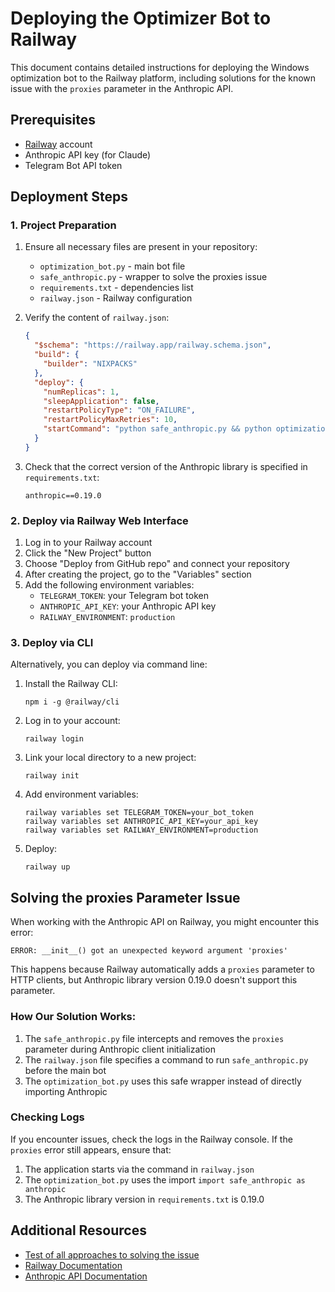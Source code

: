 # Deploying the Optimizer Bot to Railway

This document contains detailed instructions for deploying the Windows optimization bot to the Railway platform, including solutions for the known issue with the `proxies` parameter in the Anthropic API.

## Prerequisites

- [Railway](https://railway.app/) account
- Anthropic API key (for Claude)
- Telegram Bot API token

## Deployment Steps

### 1. Project Preparation

1. Ensure all necessary files are present in your repository:
   - `optimization_bot.py` - main bot file
   - `safe_anthropic.py` - wrapper to solve the proxies issue
   - `requirements.txt` - dependencies list
   - `railway.json` - Railway configuration

2. Verify the content of `railway.json`:
   ```json
   {
     "$schema": "https://railway.app/railway.schema.json",
     "build": {
       "builder": "NIXPACKS"
     },
     "deploy": {
       "numReplicas": 1,
       "sleepApplication": false,
       "restartPolicyType": "ON_FAILURE",
       "restartPolicyMaxRetries": 10,
       "startCommand": "python safe_anthropic.py && python optimization_bot.py"
     }
   }
   ```

3. Check that the correct version of the Anthropic library is specified in `requirements.txt`:
   ```
   anthropic==0.19.0
   ```

### 2. Deploy via Railway Web Interface

1. Log in to your Railway account
2. Click the "New Project" button
3. Choose "Deploy from GitHub repo" and connect your repository
4. After creating the project, go to the "Variables" section
5. Add the following environment variables:
   - `TELEGRAM_TOKEN`: your Telegram bot token
   - `ANTHROPIC_API_KEY`: your Anthropic API key
   - `RAILWAY_ENVIRONMENT`: `production`

### 3. Deploy via CLI

Alternatively, you can deploy via command line:

1. Install the Railway CLI: 
   ```
   npm i -g @railway/cli
   ```

2. Log in to your account: 
   ```
   railway login
   ```

3. Link your local directory to a new project: 
   ```
   railway init
   ```

4. Add environment variables:
   ```
   railway variables set TELEGRAM_TOKEN=your_bot_token
   railway variables set ANTHROPIC_API_KEY=your_api_key
   railway variables set RAILWAY_ENVIRONMENT=production
   ```

5. Deploy:
   ```
   railway up
   ```

## Solving the proxies Parameter Issue

When working with the Anthropic API on Railway, you might encounter this error:
```
ERROR: __init__() got an unexpected keyword argument 'proxies'
```

This happens because Railway automatically adds a `proxies` parameter to HTTP clients, but Anthropic library version 0.19.0 doesn't support this parameter.

### How Our Solution Works:

1. The `safe_anthropic.py` file intercepts and removes the `proxies` parameter during Anthropic client initialization
2. The `railway.json` file specifies a command to run `safe_anthropic.py` before the main bot
3. The `optimization_bot.py` uses this safe wrapper instead of directly importing Anthropic

### Checking Logs

If you encounter issues, check the logs in the Railway console. If the `proxies` error still appears, ensure that:

1. The application starts via the command in `railway.json`
2. The `optimization_bot.py` uses the import `import safe_anthropic as anthropic`
3. The Anthropic library version in `requirements.txt` is 0.19.0

## Additional Resources

- [Test of all approaches to solving the issue](test_all_fixes.py)
- [Railway Documentation](https://docs.railway.app/)
- [Anthropic API Documentation](https://docs.anthropic.com/claude/reference/) 